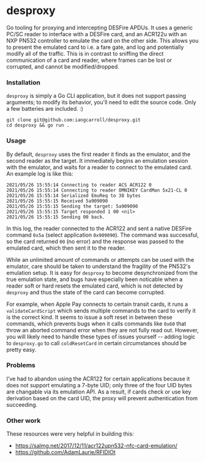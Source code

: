 # desproxy
Go tooling for proxying and intercepting DESFire APDUs. It uses a generic PC/SC reader to interface with a DESFire card, and an ACR122u with an NXP PN532 controller to emulate the card on the other side. This allows you to present the emulated card to i.e. a fare gate, and log and potentially modify all of the traffic. This is in contrast to sniffing the direct communication of a card and reader, where frames can be lost or corrupted, and cannot be modified/dropped.

### Installation
`desproxy` is simply a Go CLI application, but it does not support passing arguments; to modify its behavior, you'll need to edit the source code. Only a few batteries are included. :)

```
git clone git@github.com:iangcarroll/desproxy.git
cd desproxy && go run .
```

### Usage
By default, `desproxy` uses the first reader it finds as the emulator, and the second reader as the target. It immediately begins an emulation session with the emulator, and waits for a reader to connect to the emulated card. An example log is like this:

```
2021/05/26 15:55:14 Connecting to reader ACS ACR122 0
2021/05/26 15:55:14 Connecting to reader OMNIKEY CardMan 5x21-CL 0
2021/05/26 15:55:14 Serialized EmuReq to 38 bytes
2021/05/26 15:55:15 Received 5a909090
2021/05/26 15:55:15 Sending the target: 5a909090
2021/05/26 15:55:15 Target responded 1 00 <nil>
2021/05/26 15:55:15 Sending 00 back.
```

In this log, the reader connected to the ACR122 and sent a native DESFire command `0x5a` (select application `0x909090`). The command was successful, so the card returned `00` (no error) and the response was passed to the emulated card, which then sent it to the reader.

While an unlimited amount of commands or attempts can be used with the emulator, care should be taken to understand the fragility of the PN532's emulation setup. It is easy for `desproxy` to become desynchronized from the true emulation state, and bugs have especially been noticable when a reader soft or hard resets the emulated card, which is not detected by `desproxy` and thus the state of the card can become corrupted.

For example, when Apple Pay connects to certain transit cards, it runs a `validateCardScript` which sends multiple commands to the card to verify it is the correct kind. It seems to issue a soft reset in between these commands, which prevents bugs when it calls commands like `0x60` that throw an aborted command error when they are not fully read out. However, you will likely need to handle these types of issues yourself -- adding logic to `desproxy.go` to call `coldResetCard` in certain circumstances should be pretty easy.

### Problems
I've had to abandon using the ACR122 for certain applications because it does not support emulating a 7-byte UID; only three of the four UID bytes are changable via its emulation API. As a result, if cards check or use key derivation based on the card UID, the proxy will prevent authentication from succeeding.

### Other work
These resources were very helpful in building this:
* https://salmg.net/2017/12/11/acr122upn532-nfc-card-emulation/
* https://github.com/AdamLaurie/RFIDIOt